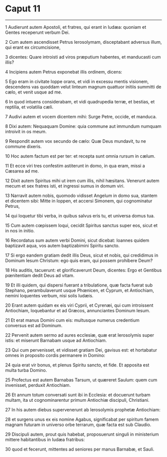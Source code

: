 # Caput 11

***

1 Audierunt autem Apostoli, et fratres, qui erant in Iudæa: quoniam et Gentes receperunt verbum Dei.

2 Cum autem ascendisset Petrus Ierosolymam, disceptabant adversus illum, qui erant ex circumcisione,

3 dicentes: Quare introisti ad viros præputium habentes, et manducasti cum illis?

4 Incipiens autem Petrus exponebat illis ordinem, dicens:

5 Ego eram in civitate Ioppe orans, et vidi in excessu mentis visionem, descendens vas quoddam velut linteum magnum quattuor initiis summitti de cælo, et venit usque ad me.

6 In quod intuens considerabam, et vidi quadrupedia terræ, et bestias, et reptilia, et volatilia cæli.

7 Audivi autem et vocem dicentem mihi: Surge Petre, occide, et manduca.

8 Dixi autem: Nequaquam Domine: quia commune aut immundum numquam introivit in os meum.

9 Respondit autem vox secundo de cælo: Quæ Deus mundavit, tu ne commune dixeris.

10 Hoc autem factum est per ter: et recepta sunt omnia rursum in cælum.

11 Et ecce viri tres confestim astiterunt in domo, in qua eram, missi a Cæsarea ad me.

12 Dixit autem Spiritus mihi ut irem cum illis, nihil hæsitans. Venerunt autem mecum et sex fratres isti, et ingressi sumus in domum viri.

13 Narravit autem nobis, quomodo vidisset Angelum in domo sua, stantem et dicentem sibi: Mitte in Ioppen, et accersi Simonem, qui cognominatur Petrus,

14 qui loquetur tibi verba, in quibus salvus eris tu, et universa domus tua.

15 Cum autem cœpissem loqui, cecidit Spiritus sanctus super eos, sicut et in nos in initio.

16 Recordatus sum autem verbi Domini, sicut dicebat: Ioannes quidem baptizavit aqua, vos autem baptizabimini Spiritu sancto.

17 Si ergo eandem gratiam dedit illis Deus, sicut et nobis, qui credidimus in Dominum Iesum Christum: ego quis eram, qui possem prohibere Deum?

18 His auditis, tacuerunt: et glorificaverunt Deum, dicentes: Ergo et Gentibus pœnitentiam dedit Deus ad vitam.

19 Et illi quidem, qui dispersi fuerant a tribulatione, quæ facta fuerat sub Stephano, perambulaverunt usque Phœnicen, et Cyprum, et Antiochiam, nemini loquentes verbum, nisi solis Iudæis.

20 Erant autem quidam ex eis viri Cyprii, et Cyrenæi, qui cum introissent Antiochiam, loquebantur et ad Græcos, annunciantes Dominum Iesum.

21 Et erat manus Domini cum eis: multusque numerus credentium conversus est ad Dominum.

22 Pervenit autem sermo ad aures ecclesiæ, quæ erat Ierosolymis super istis: et miserunt Barnabam usque ad Antiochiam.

23 Qui cum pervenisset, et vidisset gratiam Dei, gavisus est: et hortabatur omnes in proposito cordis permanere in Domino:

24 quia erat vir bonus, et plenus Spiritu sancto, et fide. Et apposita est multa turba Domino.

25 Profectus est autem Barnabas Tarsum, ut quæreret Saulum: quem cum invenisset, perduxit Antiochiam.

26 Et annum totum conversati sunt ibi in Ecclesia: et docuerunt turbam multam, ita ut cognominarentur primum Antiochiæ discipuli, Christiani.

27 In his autem diebus supervenerunt ab Ierosolymis prophetæ Antiochiam:

28 et surgens unus ex eis nomine Agabus, significabat per spiritum famem magnam futuram in universo orbe terrarum, quæ facta est sub Claudio.

29 Discipuli autem, prout quis habebat, proposuerunt singuli in ministerium mittere habitantibus in Iudæa fratribus:

30 quod et fecerunt, mittentes ad seniores per manus Barnabæ, et Sauli.

